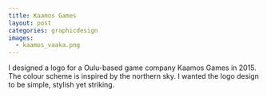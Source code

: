 ```yaml
---
title: Kaamos Games
layout: post
categories: graphicdesign
images:
  - kaamos_vaaka.png
---
```


I designed a logo for a Oulu-based game company Kaamos Games in 2015. The colour scheme is inspired by the northern sky. I wanted the logo design to be simple, stylish yet striking.
